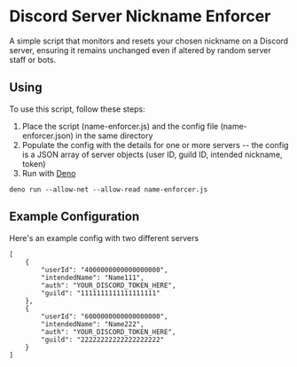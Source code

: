 # Discord Server Nickname Enforcer

 A simple script that monitors and resets your chosen nickname on a Discord server, ensuring it remains unchanged even if altered by random server staff or bots.

## Using

To use this script, follow these steps:

1. Place the script (name-enforcer.js) and the config file (name-enforcer.json) in the same directory
2. Populate the config with the details for one or more servers -- the config is a JSON array of server objects (user ID, guild ID, intended nickname, token)
3. Run with [Deno](https://deno.land)

```deno run --allow-net --allow-read name-enforcer.js```

## Example Configuration

Here's an example config with two different servers

```
[
    {
        "userId": "4000000000000000000",
        "intendedName": "Name111",
        "auth": "YOUR_DISCORD_TOKEN_HERE",
        "guild": "1111111111111111111"
    },
    {
        "userId": "6000000000000000000",
        "intendedName": "Name222",
        "auth": "YOUR_DISCORD_TOKEN_HERE",
        "guild": "22222222222222222222"
    }
] 
```
